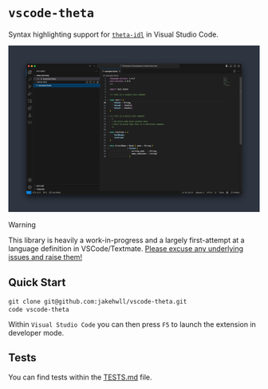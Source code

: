 # `vscode-theta`

Syntax highlighting support for [`theta-idl`](https://github.com/target/theta-idl) in Visual Studio Code.

![vscode-theta Preview](./static/preview.png)

> [!WARNING]  
> This library is heavily a work-in-progress and a largely first-attempt at a language definition in VSCode/Textmate. [Please excuse any underlying issues and raise them!](https://github.com/jakehwll/vscode-theta/issues)

## Quick Start

```
git clone git@github.com:jakehwll/vscode-theta.git
code vscode-theta
```

Within `Visual Studio Code` you can then press `F5` to launch the extension in developer mode.

## Tests

You can find tests within the [TESTS.md](/TESTS.md) file.